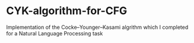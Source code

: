 # CYK-algorithm-for-CFG
Implementation of the Cocke–Younger–Kasami algrithm which I completed for a Natural Language Processing task
